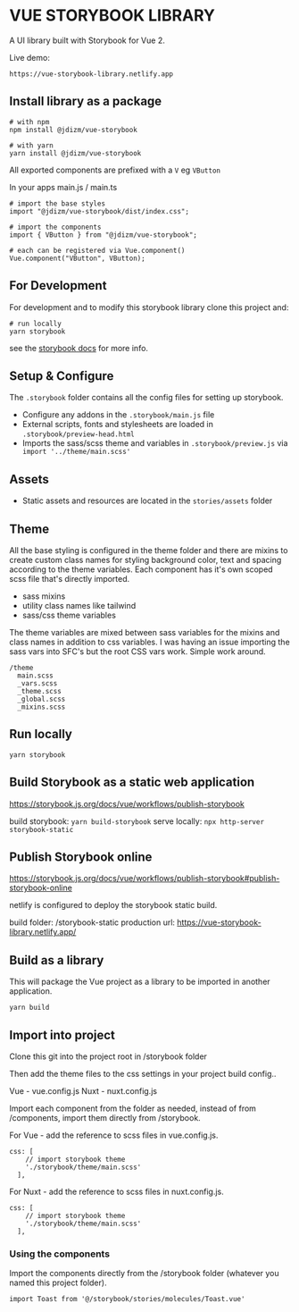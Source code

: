 # VUE STORYBOOK LIBRARY

A UI library built with Storybook for Vue 2.

Live demo:

```
https://vue-storybook-library.netlify.app
```

## Install library as a package

```
# with npm
npm install @jdizm/vue-storybook

# with yarn
yarn install @jdizm/vue-storybook
```

All exported components are prefixed with a `V` eg `VButton`

In your apps main.js / main.ts

```
# import the base styles
import "@jdizm/vue-storybook/dist/index.css";

# import the components
import { VButton } from "@jdizm/vue-storybook";

# each can be registered via Vue.component()
Vue.component("VButton", VButton);
```

## For Development

For development and to modify this storybook library clone this project and:

```
# run locally
yarn storybook
```

see the [storybook docs](https://storybook.js.org/docs/vue/get-started/introduction) for more info.

## Setup & Configure

The `.storybook` folder contains all the config files for setting up storybook.

- Configure any addons in the `.storybook/main.js` file
- External scripts, fonts and stylesheets are loaded in `.storybook/preview-head.html`
- Imports the sass/scss theme and variables in `.storybook/preview.js` via ` import '../theme/main.scss'`

## Assets

- Static assets and resources are located in the `stories/assets` folder

## Theme

All the base styling is configured in the theme folder and there are mixins to create custom class names for styling background color, text and spacing according to the theme variables. Each component has it's own scoped scss file that's directly imported.

- sass mixins
- utility class names like tailwind
- sass/css theme variables

The theme variables are mixed between sass variables for the mixins and class names in addition to css variables. I was having an issue importing the sass vars into SFC's but the root CSS vars work. Simple work around.

```
/theme
  main.scss
  _vars.scss
  _theme.scss
  _global.scss
  _mixins.scss
```

## Run locally

`yarn storybook`

## Build Storybook as a static web application

<https://storybook.js.org/docs/vue/workflows/publish-storybook>

build storybook: `yarn build-storybook`
serve locally: `npx http-server storybook-static`

## Publish Storybook online

<https://storybook.js.org/docs/vue/workflows/publish-storybook#publish-storybook-online>

netlify is configured to deploy the storybook static build.

build folder: /storybook-static
production url: <https://vue-storybook-library.netlify.app/>

## Build as a library

This will package the Vue project as a library to be imported in another application.

```
yarn build
```

## Import into project

Clone this git into the project root in /storybook folder

Then add the theme files to the css settings in your project build config..

Vue - vue.config.js
Nuxt - nuxt.config.js

Import each component from the folder as needed, instead of from /components, import them directly from /storybook.

For Vue - add the reference to scss files in vue.config.js.

```config
css: [
    // import storybook theme
    './storybook/theme/main.scss'
  ],
```

For Nuxt - add the reference to scss files in nuxt.config.js.

```config
css: [
    // import storybook theme
    './storybook/theme/main.scss'
  ],
```

### Using the components

Import the components directly from the /storybook folder (whatever you named this project folder).

```config
import Toast from '@/storybook/stories/molecules/Toast.vue'
```
